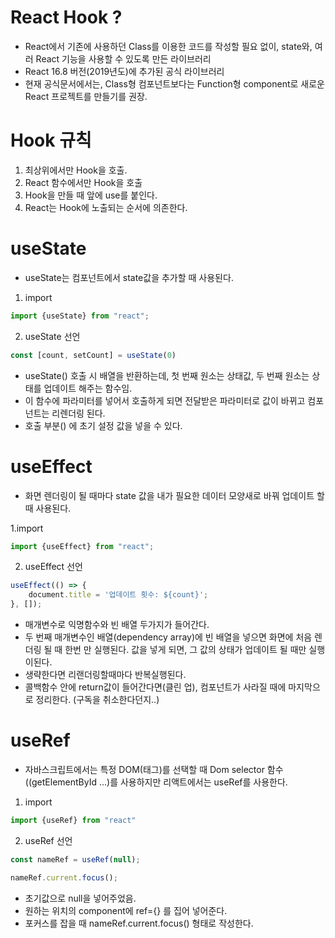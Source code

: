 # React Hook ?

- React에서 기존에 사용하던 Class를 이용한 코드를 작성할 필요 없이, state와, 여러 React 기능을 사용할 수 있도록 만든 라이브러리
- React 16.8 버전(2019년도)에 추가된 공식 라이브러리
- 현재 공식문서에서는, Class형 컴포넌트보다는 Function형 component로 새로운 React 프로젝트를 만들기를 권장.

# Hook 규칙

1. 최상위에서만 Hook을 호출.
2. React 함수에서만 Hook을 호출
3. Hook을 만들 때 앞에 use를 붙인다.
4. React는 Hook에 노출되는 순서에 의존한다.


# useState

- useState는 컴포넌트에서 state값을 추가할 때 사용된다.

1. import
```javascript
import {useState} from "react";
```

2. useState 선언
```javascript
const [count, setCount] = useState(0)
```
- useState() 호출 시 배열을 반환하는데, 첫 번째 원소는 상태값, 두 번째 원소는 상태를 업데이트 해주는 함수임.
- 이 함수에 파라미터를 넣어서 호출하게 되면 전달받은 파라미터로 값이 바뀌고 컴포넌트는 리렌더링 된다.
- 호출 부분() 에 초기 설정 값을 넣을 수 있다. 

# useEffect
- 화면 렌더링이 될 때마다 state 값을 내가 필요한 데이터 모양새로 바꿔 업데이트 할 때 사용된다.

1.import
```javascript
import {useEffect} from "react";
```

2. useEffect 선언
```javascript
useEffect(() => {
    document.title = '업데이트 횟수: ${count}';
}, []);
```
- 매개변수로 익명함수와 빈 배열 두가지가 들어간다.
- 두 번째 매개변수인 배열(dependency array)에 빈 배열을 넣으면 화면에 처음 렌더링 될 때 한번 만 실행된다. 값을 넣게 되면, 그 값의 상태가 업데이트 될 때만 실행이된다.
- 생략한다면 리랜더링할때마다 반복실행된다.
- 콜백함수 안에 return값이 들어간다면(클린 업), 컴포넌트가 사라질 때에 마지막으로 정리한다. (구독을 취소한다던지..)

# useRef
- 자바스크립트에서는 특정 DOM(태그)를 선택할 때 Dom selector 함수((getElementById ...)를 사용하지만 리액트에서는 useRef를 사용한다.

1. import
```javascript
import {useRef} from "react"
```

2. useRef 선언
```javascript
const nameRef = useRef(null);

nameRef.current.focus();
```
- 초기값으로 null을 넣어주었음.
- 원하는 위치의 component에 ref={} 를 집어 넣어준다.
- 포커스를 잡을 때 nameRef.current.focus() 형태로 작성한다.
